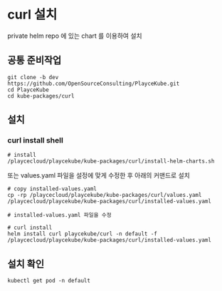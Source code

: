 # curl 설치

private helm repo 에 있는 chart 를 이용하여 설치

## 공통 준비작업

```ShellSession
git clone -b dev https://github.com/OpenSourceConsulting/PlayceKube.git
cd PlayceKube
cd kube-packages/curl
```

## 설치

### curl install shell

```ShellSession
# install
/playcecloud/playcekube/kube-packages/curl/install-helm-charts.sh
```

또는 values.yaml 파일을 설정에 맞게 수정한 후 아래의 커맨드로 설치

```ShellSession
# copy installed-values.yaml
cp -rp /playcecloud/playcekube/kube-packages/curl/values.yaml /playcecloud/playcekube/kube-packages/curl/installed-values.yaml

# installed-values.yaml 파일을 수정

# curl install
helm install curl playcekube/curl -n default -f /playcecloud/playcekube/kube-packages/curl/installed-values.yaml
```

## 설치 확인

```ShellSession
kubectl get pod -n default
```

